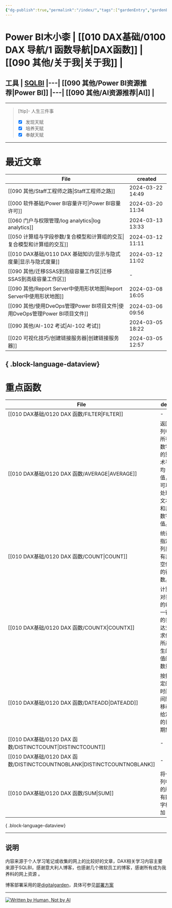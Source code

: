 ```yaml
---
{"dg-publish":true,"permalink":"/index/","tags":["gardenEntry","gardenEntry"]}
---
```


# Power BI木小桼  | [[010 DAX基础/0100 DAX 导航/1 函数导航\|DAX函数]]  |  [[090 其他/关于我\|关于我]] | 

## 工具  | [SQLBI](https://sqlbi.com/) |---| [[090 其他/Power BI资源推荐\|Power BI]] |---| [[090 其他/AI资源推荐\|AI]] |
---


>[!tip]- 人生三件事
> - [x] 发现天赋
> - [x] 培养天赋
> - [x] 奉献天赋

---

#  最近文章

| File                                                         | created          |
| ------------------------------------------------------------ | ---------------- |
| [[090 其他/Staff工程师之路\|Staff工程师之路]]                         | 2024-03-22 14:49 |
| [[000 软件基础/Power BI容量许可\|Power BI容量许可]]                   | 2024-03-20 11:34 |
| [[060 门户与权限管理/log analytics\|log analytics]]              | 2024-03-13 13:33 |
| [[050 计算组与字段参数/复合模型和计算组的交互\|复合模型和计算组的交互]]                 | 2024-03-12 11:11 |
| [[010 DAX基础/0110 DAX 基础知识/显示与隐式度量\|显示与隐式度量]]              | 2024-03-12 11:02 |
| [[090 其他/迁移SSAS到高级容量工作区\|迁移SSAS到高级容量工作区]]                 | \-               |
| [[090 其他/Report Server中使用形状地图\|Report Server中使用形状地图]]     | 2024-03-08 16:05 |
| [[090 其他/使用DveOps管理Power BI项目文件\|使用DveOps管理Power BI项目文件]] | 2024-03-06 09:56 |
| [[090 其他/AI-102 考试\|AI-102 考试]]                           | 2024-03-05 18:22 |
| [[020 可视化技巧/创建链接服务器\|创建链接服务器]]                            | 2024-03-05 12:57 |

{ .block-language-dataview}
---
#  重点函数

| File                                                                    | des                         | return | import | hard |
| ----------------------------------------------------------------------- | --------------------------- | ------ | ------ | ---- |
| [[010 DAX基础/0120 DAX 函数/FILTER\|FILTER]]                             | \-                          | 表      | 5      | 4    |
| [[010 DAX基础/0120 DAX 函数/AVERAGE\|AVERAGE]]                           | 返回列中所有数字的算术平均值，可以处理文本和非数字值。 | 标量     | 5      | 1    |
| [[010 DAX基础/0120 DAX 函数/COUNT\|COUNT]]                               | 统计指定列具有非空值的行数。              | 标量     | 5      | 1    |
| [[010 DAX基础/0120 DAX 函数/COUNTX\|COUNTX]]                             | 计算对表的每一行的表达式求值所产生的值的数量      | 标量     | 5      | 1    |
| [[010 DAX基础/0120 DAX 函数/DATEADD\|DATEADD]]                           | 按指定的时间间隔移动给定的日期集            | 表      | 5      | 1    |
| [[010 DAX基础/0120 DAX 函数/DISTINCTCOUNT\|DISTINCTCOUNT]]               | \-                          | 标量     | 5      | 1    |
| [[010 DAX基础/0120 DAX 函数/DISTINCTCOUNTNOBLANK\|DISTINCTCOUNTNOBLANK]] | \-                          | \-     | 5      | 1    |
| [[010 DAX基础/0120 DAX 函数/SUM\|SUM]]                                   | 将一列中的所有数字相加                 | 标量     | 5      | 1    |

{ .block-language-dataview}

---



## 说明

内容来源于个人学习笔记或收集的网上的比较好的文章，DAX相关学习内容主要来源于SQLBI，感谢意大利人博客，也感谢几个微软员工的博客，感谢所有成为我养料的网上资源 。

博客部署采用的是[digitalgarden](https://github.com/oleeskild/digitalgarden)，具体可参见[部署方案](https://dg-docs.ole.dev/advanced/hosting-alternatives/)

---

<a href="https://notbyai.fyi"><img src="https://s2.loli.net/2024/01/19/karKNFv5oMhewt7.png" alt="Written by Human, Not by AI"></a>

